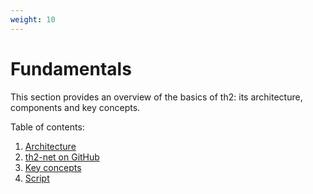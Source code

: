 ```yaml
---
weight: 10
---
```


# Fundamentals

This section provides an overview of the basics of th2: its architecture, components and key concepts.

<!--more-->

Table of contents:

1. [Architecture](./architecture)
2. [th2-net on GitHub](./th2-net-on-github)
3. [Key concepts](./key-concepts)
4. [Script](./script)
